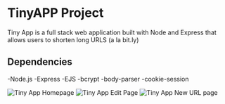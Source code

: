 # TinyAPP Project

Tiny App is a full stack web application built with Node and Express that allows users to shorten long URLS (a la bit.ly)

## Dependencies 

-Node.js
-Express
-EJS
-bcrypt
-body-parser
-cookie-session


![Tiny App Homepage](https://github.com/at0082a/tiny-app-2/blob/master/pics/:URLS%20homepage.png)
![Tiny App Edit Page](https://github.com/at0082a/tiny-app-2/blob/master/pics/Edit%20ShortURL.png)
![Tiny App New URL page](https://github.com/at0082a/tiny-app-2/blob/master/pics/Create%20URL%20Page.png)
